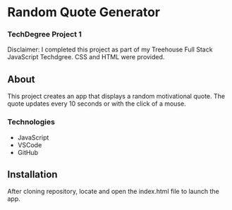 # Random Quote Generator
### TechDegree Project 1  
Disclaimer: I completed this project as part of my Treehouse Full Stack JavaScript Techdgree. CSS and HTML were provided.

## About
This project creates an app that displays a random motivational quote.  The quote updates every 10 seconds or with the click of a mouse. 

### Technologies
* JavaScript
* VSCode
* GitHub

## Installation
After cloning repository, locate and open the index.html file to launch the app.
